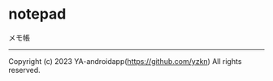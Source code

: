 # notepad

メモ帳

---

Copyright (c) 2023 YA-androidapp(https://github.com/yzkn) All rights reserved.

